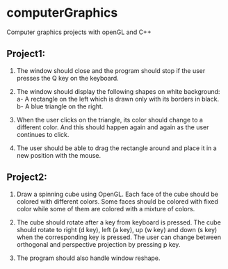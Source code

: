 # computerGraphics
Computer graphics projects with openGL and C++

## Project1:

1. The window should close and the program should stop if the user presses the Q key on the keyboard. <br/>

2. The window should display the following shapes on white background:<br/>
a- A rectangle on the left which is drawn only with its borders in black.<br/>
b- A blue triangle on the right.<br/>

3. When the user clicks on the triangle, its color should change to a different color. And this should happen again and again as the user continues to click. <br/>

4. The user should be able to drag the rectangle around and place it in a new position with the mouse.<br/>

## Project2:

1. Draw a spinning cube using OpenGL. Each face of the cube should be colored with different colors. Some faces should be colored with fixed color while some of them are colored with a mixture of colors.<br/>

2. The cube should rotate after a key from keyboard is pressed. The cube should rotate to right (d key), left (a key), up (w key) and down (s key) when the corresponding key is pressed. The user can change between orthogonal and perspective projection by pressing p key.<br/>

3. The program should also handle window reshape.

